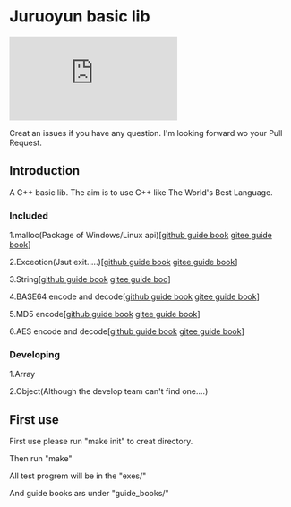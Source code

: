# Juruoyun basic lib
![](http://www.juruoyun.top/jry_wb/jry_wb_netdisk/jry_nd_do_file.php?action=open&share_id=4&file_id=15)

Creat an issues if you have any question.
I'm looking forward wo your Pull Request.
## Introduction
A C++ basic lib.
The aim is to use C++ like The World's Best Language.

### Included

1.malloc(Package of Windows/Linux api)[[github guide book](https://github.com/huoxingdawang/juruoyun_bl/blob/master/guide_books/jry_bl/jry_bl_malloc.md) [gitee guide book](https://gitee.com/huoxingdawang/juruoyun_bl/blob/master/guide_books/jry_bl/jry_bl_malloc.md)]

2.Exceotion(Jsut exit.....)[[github guide book](https://github.com/huoxingdawang/juruoyun_bl/blob/master/guide_books/jry_bl/jry_bl_exception.md) [gitee guide book](https://gitee.com/huoxingdawang/juruoyun_bl/blob/master/guide_books/jry_bl/jry_bl_exception.md)]

3.String[[github guide book](https://github.com/huoxingdawang/juruoyun_bl/blob/master/guide_books/jry_bl/jry_bl_base64.md) [gitee guide boo](https://gitee.com/huoxingdawang/juruoyun_bl/blob/master/guide_books/jry_bl/jry_bl_malloc.md)]

4.BASE64 encode and decode[[github guide book](https://github.com/huoxingdawang/juruoyun_bl/blob/master/guide_books/jry_bl/jry_bl_base64.md) [gitee guide book](https://gitee.com/huoxingdawang/juruoyun_bl/blob/master/guide_books/jry_bl/jry_bl_base64.md)]

5.MD5 encode[[github guide book](https://github.com/huoxingdawang/juruoyun_bl/blob/master/guide_books/jry_bl/jry_bl_md5.md) [gitee guide book](https://gitee.com/huoxingdawang/juruoyun_bl/blob/master/guide_books/jry_bl/jry_bl_md5.md)]

6.AES encode and decode[[github guide book](https://github.com/huoxingdawang/juruoyun_bl/blob/master/guide_books/jry_bl/jry_bl_aes.md) [gitee guide book](https://gitee.com/huoxingdawang/juruoyun_bl/blob/master/guide_books/jry_bl/jry_bl_aes.md)]

### Developing

1.Array

2.Object(Although the develop team can't find one....)

## First use
First use please run "make init" to creat directory.

Then run "make"

All test progrem will be in the "exes/"

And guide books ars under "guide_books/"
